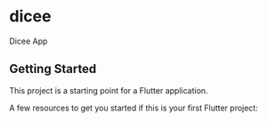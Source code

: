 # dicee

Dicee App

## Getting Started

This project is a starting point for a Flutter application.

A few resources to get you started if this is your first Flutter project:

